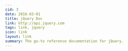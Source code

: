 ```yaml
---
cid: 3
date: 2016-03-01
title: jQuery Doc
link: http://api.jquery.com
tags: link, jquery
icon: link
layout: link
summary: The go-to reference documentation for jQuery.
---
```





